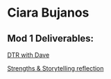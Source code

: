 # Ciara Bujanos


## Mod 1 Deliverables:

[DTR with Dave](https://gist.github.com/dstock48/0ded0b721e1ae3544b5f1dcbb1218173)



[Strengths & Storytelling reflection](https://gist.github.com/buji405/82dff119c11dc369634cc277e18d33c7)
